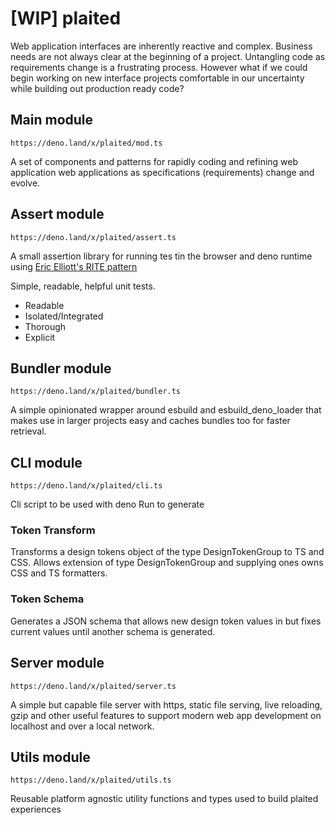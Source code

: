 # [WIP] plaited

Web application interfaces are inherently reactive and complex. Business needs
are not always clear at the beginning of a project. Untangling code as
requirements change is a frustrating process. However what if we could begin
working on new interface projects comfortable in our uncertainty while building
out production ready code?

## Main module

`https://deno.land/x/plaited/mod.ts`

A set of components and patterns for rapidly coding and refining web application
web applications as specifications (requirements) change and evolve.

## Assert module

`https://deno.land/x/plaited/assert.ts`

A small assertion library for running tes tin the browser and deno runtime using
[Eric Elliott's RITE pattern](https://medium.com/javascript-scene/what-every-unit-test-needs-f6cd34d9836d)

Simple, readable, helpful unit tests.

- Readable
- Isolated/Integrated
- Thorough
- Explicit

## Bundler module

`https://deno.land/x/plaited/bundler.ts`

A simple opinionated wrapper around esbuild and esbuild_deno_loader that makes
use in larger projects easy and caches bundles too for faster retrieval.

## CLI module

`https://deno.land/x/plaited/cli.ts`

Cli script to be used with deno Run to generate

### Token Transform

Transforms a design tokens object of the type DesignTokenGroup to TS and CSS.
Allows extension of type DesignTokenGroup and supplying ones owns CSS and TS
formatters.

### Token Schema

Generates a JSON schema that allows new design token values in but fixes current
values until another schema is generated.

## Server module

`https://deno.land/x/plaited/server.ts`

A simple but capable file server with https, static file serving, live
reloading, gzip and other useful features to support modern web app development
on localhost and over a local network.

## Utils module

`https://deno.land/x/plaited/utils.ts`

Reusable platform agnostic utility functions and types used to build plaited
experiences
